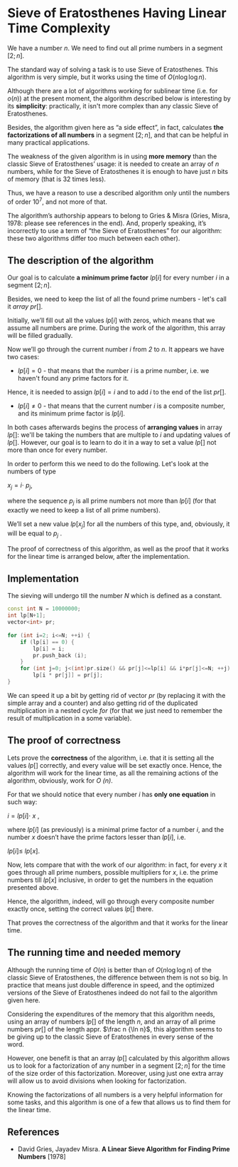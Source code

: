 <!--?title Sieve of Eratosthenes Having Linear Time Complexity -->

# Sieve of Eratosthenes Having Linear Time Complexity


We have a number $n$. We need to find out all prime numbers in a segment $[2;n]$.

The standard way of solving a task is to use Sieve of Eratosthenes. This algorithm is very simple, but it works using the time of $O(n \log \log n)$.

Although there are a lot of algorithms working for sublinear time (i.e. for $o(n)$) at the present moment, the algorithm described below is interesting by its **simplicity**: practically, it isn't more complex than any classic Sieve of Eratosthenes.

Besides, the algorithm given here as “a side effect”, in fact, calculates **the factorizations of all numbers** in a segment $[2; n]$, and that can be helpful in many practical applications.

The weakness of the given algorithm is in using **more memory** than the classic Sieve of Eratosthenes’ usage: it is needed to create an array of $n$ numbers, while for the Sieve of Eratosthenes it is enough to have just $n$ bits of memory (that is 32 times less).

Thus, we have a reason to use a described algorithm only until the numbers of order $10^7$, and not more of that.

The algorithm’s authorship appears to belong to Gries & Misra (Gries, Misra, 1978: please see references in the end). And, properly speaking, it’s incorrectly to use a term of “the Sieve of Eratosthenes” for our algorithm: these two algorithms differ too much between each other).



## The description of the algorithm


Our goal is to calculate **a minimum prime factor** $lp [i]$ for every number $i$ in a segment $[2; n]$.

Besides, we need to keep the list of all the found prime numbers - let's call it $array\ pr []$.

Initially, we’ll fill out all the values $lp [i]$ with zeros, which means that we assume all numbers are prime. During the work of the algorithm, this array will be filled gradually.

Now we’ll go through the current number $i$ from *2* to $n$. It appears we have two cases:

- $lp [i] = 0$ - that means that the number $i$ is a prime number, i.e. we haven't found any prime factors for it.

Hence, it is needed to assign $lp [i] = i$ and to add $i$ to the end of the list $pr[]$.

- $lp[i] \neq 0$ - that means that the current number $i$ is a composite number, and its minimum prime factor is $lp [i]$.

In both cases afterwards begins the process of **arranging values** in array $lp []$:  we'll be taking the numbers that are multiple to $i$ and updating values of $lp []$. However, our goal is to learn to do it in a way to set a value $lp []$ not more than once for every number.

In order to perform this we need to do the following. Let's look at the numbers of type

$x _j = i \cdot \ p _ j$,

where the sequence $p _j$ is all prime numbers not more than $lp [i]$ (for that exactly we need to keep a list of all prime numbers).

We’ll set a new value $lp [x _j]$ for all the numbers of this type, and, obviously, it will be equal to $p _j$ .

The proof of correctness of this algorithm, as well as the proof that it works for the linear time is arranged below, after the implementation.



## Implementation


The sieving will undergo till the number *N* which is defined as a constant.

````cpp
const int N = 10000000;
int lp[N+1];
vector<int> pr;
 
for (int i=2; i<=N; ++i) {
	if (lp[i] == 0) {
		lp[i] = i;
		pr.push_back (i);
	}
	for (int j=0; j<(int)pr.size() && pr[j]<=lp[i] && i*pr[j]<=N; ++j)
		lp[i * pr[j]] = pr[j];
}
````

We can speed it up a bit by getting rid of vector $pr$ (by replacing it with the simple array and a counter) and also getting rid of the duplicated multiplication in a nested cycle $for$ (for that we just need to remember the result of multiplication in a some variable).

## The proof of correctness

Lets prove the **correctness** of the algorithm, i.e. that it is setting all the values $lp []$ correctly, and every value will be set exactly once. Hence, the algorithm will work for the linear time, as all the remaining actions of the algorithm, obviously, work for *O (n)*.

For that we should notice that every number $i$ has **only one equation** in such way:

$i = lp [i] \cdot \ x$ ,

where $lp [i]$ (as previously) is a minimal prime factor of a number $i$, and the number $x$ doesn’t have the prime factors lesser than $lp [i]$, i.e.

$lp [i] \le \ lp [x]$.

Now, lets compare that with the work of our algorithm: in fact, for every $x$ it goes through all prime numbers, possible multipliers for $x$, i.e. the prime numbers till $lp [x]$ inclusive, in order to get the numbers in the equation presented above.

Hence, the algorithm, indeed, will go through every composite number exactly once, setting the correct values $lp []$ there.

That proves the correctness of the algorithm and that it works for the linear time.



## The running time and needed memory


Although the running time of $O(n)$ is better than of  $O(n \log \log n)$ of the classic Sieve of Eratosthenes, the difference between them is not so big. In practice that means just double difference in speed, and the optimized versions of the Sieve of Eratosthenes indeed do not fail to the algorithm given here.

Considering the expenditures of the memory that this algorithm needs, using an array of numbers $lp []$ of the length $n$, and an array of all prime numbers $pr []$ of the length appr. $\frac n {\ln n}$, this algorithm seems to be giving up to the classic Sieve of Eratosthenes in every sense of the word.

However, one benefit is that an array $lp []$ calculated by this algorithm allows us to look for a factorization of any number in a segment $[2; n]$ for the time of the size order of this factorization. Moreover, using just one extra array will allow us to avoid divisions when looking for factorization.

Knowing the factorizations of all numbers is a very helpful information for some tasks, and this algorithm is one of a few that allows us to find them for the linear time.



## References

- David Gries, Jayadev Misra. **A Linear Sieve Algorithm for Finding Prime Numbers** [1978]
